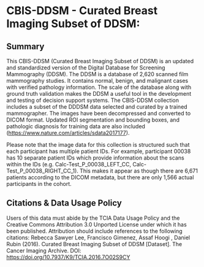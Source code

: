 
# CBIS-DDSM - Curated Breast Imaging Subset of DDSM:
## Summary
This CBIS-DDSM (Curated Breast Imaging Subset of DDSM) is an updated and standardized version of the Digital 
Database for Screening Mammography (DDSM). The DDSM is a database of 2,620 scanned film mammography studies. It contains 
normal, benign, and malignant cases with verified pathology information. The scale of the database along with ground 
truth validation makes the DDSM a useful tool in the development and testing of decision support systems. The CBIS-DDSM 
collection includes a subset of the DDDSM data selected and curated by a trained mammographer. The images have been 
decompressed and converted to DICOM format. Updated ROI segmentation and bounding boxes, and pathologic diagnosis for 
training data are also included (https://www.nature.com/articles/sdata2017177).

Please note that the image data for this collection is structured such that each participant has multiple patient IDs. 
For example, participant 00038 has 10 separate patient IDs which provide information about the scans within the IDs 
(e.g. Calc-Test_P_00038_LEFT_CC, Calc-Test_P_00038_RIGHT_CC_1). This makes it appear as though there are 6,671 patients 
according to the DICOM metadata, but there are only 1,566 actual participants in the cohort.

## Citations & Data Usage Policy
Users of this data must abide by the TCIA Data Usage Policy and the Creative Commons Attribution 3.0 Unported License 
under which it has been published. Attribution should include references to the following citations:
Rebecca Sawyer Lee, Francisco Gimenez, Assaf Hoogi , Daniel Rubin  (2016). Curated Breast Imaging Subset of DDSM [Dataset]. 
The Cancer Imaging Archive. DOI: https://doi.org/10.7937/K9/TCIA.2016.7O02S9CY